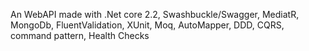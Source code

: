 An WebAPI made with .Net core 2.2, Swashbuckle/Swagger, MediatR, MongoDb, FluentValidation, XUnit, Moq, AutoMapper, DDD, CQRS,  command pattern, Health Checks